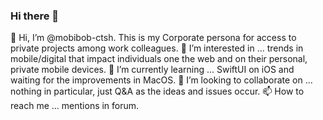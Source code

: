 ### Hi there 👋

<!--
**mobibob/mobibob** is a ✨ _special_ ✨ repository because its `README.md` (this file) appears on your GitHub profile.

Here are some ideas to get you started:

- 🔭 I’m currently working on ...
- 🌱 I’m currently learning ...
- 👯 I’m looking to collaborate on ...
- 🤔 I’m looking for help with ...
- 💬 Ask me about ...
- 📫 How to reach me: ...
- 😄 Pronouns: ...
- ⚡ Fun fact: ...
-->

👋 Hi, I’m @mobibob-ctsh. This is my Corporate persona for access to private projects among work colleagues.
👀 I’m interested in ... trends in mobile/digital that impact individuals one the web and on their personal, private mobile devices.
🌱 I’m currently learning ... SwiftUI on iOS and waiting for the improvements in MacOS.
💞️ I’m looking to collaborate on ... nothing in particular, just Q&A as the ideas and issues occur.
📫 How to reach me ... mentions in forum.
